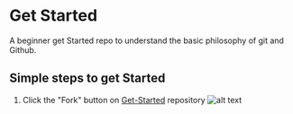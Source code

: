 # Get Started
A beginner get Started repo to understand the basic philosophy of git and Github.

## Simple steps to get Started

1. Click the "Fork" button on [Get-Started](https://github.com/Codawah/Get-Started) repository
![alt text]([image.jpg](https://github.com/Codawah/Get-Started/blob/main/Screenshot%20from%202022-08-21%2015-22-43.png?raw=true))



